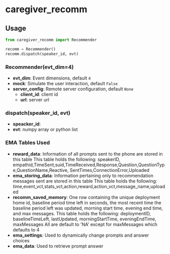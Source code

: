 # caregiver_recomm

## Usage

```python
from caregiver_recomm import Recommender

recomm = Recommender()
recomm.dispatch(speaker_id, evt)
```

### Recommender(evt_dim=4)

- **evt_dim**: Event dimensions, default `4`
- **mock**: Simulate the user interaction, default `False`
- **server_config**: Remote server configuration, default `None`
  - **client_id**: client id
  - **url**: server url

### dispatch(speaker_id, evt)

- **speacker_id**:
- **evt**: numpy array or python list

### EMA Tables Used
- **reward_data**: Information of all prompts sent to the phone are stored in this table
	This table holds the following: speakerID, empathid,TimeSent,suid,TimeReceived,Response,Question,QuestionType,QuestionName,Reactive, SentTimes,ConnectionError,Uploaded
- **ema_storing_data**: Information pertaining only to recommendation messages sent are stored in this table
	This table holds the following: time,event_vct,stats_vct,action,reward,action_vct,message_name,uploaded
- **recomm_saved_memory**: One row containing the unique deployment home id, baseline period time left in seconds, the most recent time the baseline period left was updated, morning start time, evening end time, and max messages.
	This table holds the following: deploymentID, baselineTimeLeft, lastUpdated, morningStartTime, eveningEndTime, maxMessages
	All are default to 'NA' except for maxMessages which defaults to 4
- **ema_settings**: Used to dynamically change prompts and answer choices 
- **ema_data**: Used to retrieve prompt answer